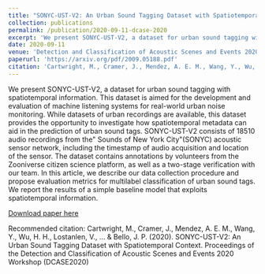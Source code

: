 ```yaml
---
title: "SONYC-UST-V2: An Urban Sound Tagging Dataset with Spatiotemporal Context"
collection: publications
permalink: /publication/2020-09-11-dcase-2020
excerpt: 'We present SONYC-UST-V2, a dataset for urban sound tagging with spatiotemporal information. This dataset is aimed for the development and evaluation of machine listening systems for real-world urban noise monitoring. While datasets of urban recordings are available, this dataset provides the opportunity to investigate how spatiotemporal metadata can aid in the prediction of urban sound tags. SONYC-UST-V2 consists of 18510 audio recordings from the&quot; Sounds of New York City&quot;(SONYC) acoustic sensor network, including the timestamp of audio acquisition and location of the sensor. The dataset contains annotations by volunteers from the Zooniverse citizen science platform, as well as a two-stage verification with our team. In this article, we describe our data collection procedure and propose evaluation metrics for multilabel classification of urban sound tags. We report the results of a simple baseline model that exploits spatiotemporal information.'
date: 2020-09-11
venue: 'Detection and Classification of Acoustic Scenes and Events 2020'
paperurl: 'https://arxiv.org/pdf/2009.05188.pdf'
citation: 'Cartwright, M., Cramer, J., Mendez, A. E. M., Wang, Y., Wu, H. H., Lostanlen, V., ... &amp; Bello, J. P. (2020). SONYC-UST-V2: An Urban Sound Tagging Dataset with Spatiotemporal Context. Proceedings of the Detection and Classification of Acoustic Scenes and Events 2020 Workshop (DCASE2020)'
---
```

We present SONYC-UST-V2, a dataset for urban sound tagging with spatiotemporal information. This dataset is aimed for the development and evaluation of machine listening systems for real-world urban noise monitoring. While datasets of urban recordings are available, this dataset provides the opportunity to investigate how spatiotemporal metadata can aid in the prediction of urban sound tags. SONYC-UST-V2 consists of 18510 audio recordings from the&quot; Sounds of New York City&quot;(SONYC) acoustic sensor network, including the timestamp of audio acquisition and location of the sensor. The dataset contains annotations by volunteers from the Zooniverse citizen science platform, as well as a two-stage verification with our team. In this article, we describe our data collection procedure and propose evaluation metrics for multilabel classification of urban sound tags. We report the results of a simple baseline model that exploits spatiotemporal information.

[Download paper here](https://arxiv.org/pdf/2009.05188.pdf)

Recommended citation: Cartwright, M., Cramer, J., Mendez, A. E. M., Wang, Y., Wu, H. H., Lostanlen, V., ... & Bello, J. P. (2020). SONYC-UST-V2: An Urban Sound Tagging Dataset with Spatiotemporal Context. Proceedings of the Detection and Classification of Acoustic Scenes and Events 2020 Workshop (DCASE2020)